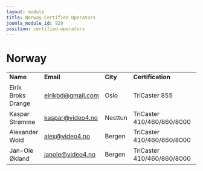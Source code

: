```yaml
---
layout: module
title: Norway Certified Operators
joomla_module_id: 929
position: certified-operators
---
```

<h1>Norway</h1>
<table style="width: 100%; line-height: 16pt;" border="0">
    <tbody>
        <tr>
            <td style="width: 24%;"><strong>Name</strong></td>
            <td style="width: 29%;"><strong>Email</strong></td>
            <td style="width: 18%;"><strong>City</strong></td>
            <td style="width: 27%;"><strong>Certification</strong></td>
            <td style="width: 2%; text-align: right;"><strong>Date&nbsp;</strong></td>
        </tr>
        <tr>
            <td>Eirik Broks Drange</td>
            <td><a href="mailto: eirikbd@gmail.com">eirikbd@gmail.com</a></td>
            <td>Oslo</td>
            <td>TriCaster 855</td>
            <td style="text-align: right;">9/15/13</td>
        </tr>
        <tr>
            <td>Kaspar Strømme</td>
            <td><a href="mailto: kaspar@video4.no">kaspar@video4.no</a></td>
            <td>Nesttun</td>
            <td>TriCaster 410/460/860/8000</td>
            <td style="text-align: right;">10/30/15</td>
        </tr>
        <tr>
            <td>Alexander Wold</td>
            <td><a href="mailto: alex@video4.no">alex@video4.no</a></td>
            <td>Bergen</td>
            <td>TriCaster 410/460/860/8000</td>
            <td style="text-align: right;">10/30/15</td>
        </tr>
        <tr>
            <td>Jan-Ole Økland</td>
            <td><a href="mailto: janole@video4.no">janole@video4.no</a></td>
            <td>Bergen</td>
            <td>TriCaster 410/460/860/8000</td>
            <td style="text-align: right;">10/30/15</td>
        </tr>
    </tbody>
</table>
<br>
